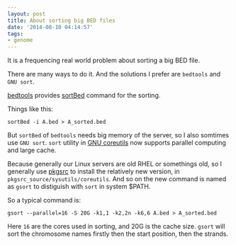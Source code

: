 ```yaml
---
layout: post
title: About sorting big BED files
date: '2014-08-10 04:14:57'
tags:
- genome
---
```


It is a frequencing real world problem about sorting a big BED file.

There are many ways to do it. And the solutions I prefer are `bedtools` and `GNU sort`.

[bedtools](https://github.com/arq5x/bedtools2/releases) provides [sortBed](http://bedtools.readthedocs.org/en/latest/content/tools/sort.html) command for the sorting.

Things like this:
```shell
sortBed -i A.bed > A_sorted.bed
```

But `sortBed` of `bedtools` needs big memory of the server, so I also somtimes use `GNU sort`. `sort` utility in [GNU coreutils](http://www.gnu.org/software/coreutils/) now supports parallel computing and large cache.

Because generally our Linux servers are old RHEL or somethings old, so I generally use [pkgsrc](https://www.pkgsrc.org/) to install the relatively new version, in `pkgsrc_source/sysutils/coreutils`. And so on the new command is named as `gsort` to distiguish with `sort` in system $PATH.

So a typical command is:

```shell
gsort --parallel=16 -S 20G -k1,1 -k2,2n -k6,6 A.bed > A_sorted.bed
```

Here `16` are the cores used in sorting, and 20G is the cache size. `gsort` will sort the chromosome names firstly then the start position, then the strands.
